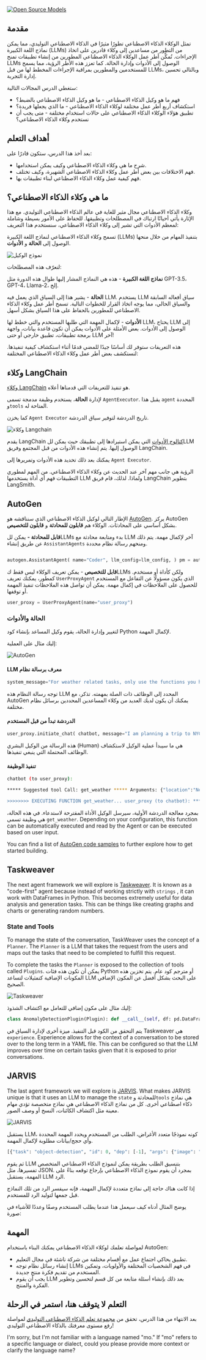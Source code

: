 <!--
CO_OP_TRANSLATOR_METADATA:
{
  "original_hash": "11f03c81f190d9cbafd0f977dcbede6c",
  "translation_date": "2025-05-20T07:10:18+00:00",
  "source_file": "17-ai-agents/README.md",
  "language_code": "mo"
}
-->
[![Open Source Models](../../../translated_images/17-lesson-banner.85938ffe06e157e1dfc9ae2fcf0de326892e71c463f62b397291ad54bd8e9602.mo.png)](https://aka.ms/gen-ai-lesson17-gh?WT.mc_id=academic-105485-koreyst)

## مقدمة

تمثل الوكلاء الذكاء الاصطناعي تطورًا مثيرًا في الذكاء الاصطناعي التوليدي، مما يمكن نماذج اللغة الكبيرة (LLMs) من التطور من مساعدين إلى وكلاء قادرين على اتخاذ الإجراءات. تُمكِّن أطر عمل الوكلاء الذكاء الاصطناعي المطورين من إنشاء تطبيقات تمنح LLMs الوصول إلى الأدوات وإدارة الحالة. كما تعزز هذه الأطر الرؤية، مما يسمح للمستخدمين والمطورين بمراقبة الإجراءات المخطط لها من قبل LLMs، وبالتالي تحسين إدارة التجربة.

ستغطي الدرس المجالات التالية:

- فهم ما هو وكيل الذكاء الاصطناعي - ما هو وكيل الذكاء الاصطناعي بالضبط؟
- استكشاف أربع أطر عمل مختلفة لوكلاء الذكاء الاصطناعي - ما الذي يجعلها فريدة؟
- تطبيق هؤلاء الوكلاء الذكاء الاصطناعي على حالات استخدام مختلفة - متى يجب أن نستخدم وكلاء الذكاء الاصطناعي؟

## أهداف التعلم

بعد أخذ هذا الدرس، ستكون قادرًا على:

- شرح ما هي وكلاء الذكاء الاصطناعي وكيف يمكن استخدامها.
- فهم الاختلافات بين بعض أطر عمل وكلاء الذكاء الاصطناعي الشهيرة، وكيف تختلف.
- فهم كيفية عمل وكلاء الذكاء الاصطناعي لبناء تطبيقات بها.

## ما هي وكلاء الذكاء الاصطناعي؟

وكلاء الذكاء الاصطناعي مجال مثير للغاية في عالم الذكاء الاصطناعي التوليدي. مع هذا الإثارة يأتي أحيانًا ارتباك في المصطلحات وتطبيقها. للحفاظ على الأمور بسيطة وشاملة لمعظم الأدوات التي تشير إلى وكلاء الذكاء الاصطناعي، سنستخدم هذا التعريف:

تسمح وكلاء الذكاء الاصطناعي لنماذج اللغة الكبيرة (LLMs) بتنفيذ المهام من خلال منحها الوصول إلى **الحالة** و **الأدوات**.

![نموذج الوكيل](../../../translated_images/what-agent.61a7315e4b722e06561f6c93e682a51357308b53884f00af289b5a81e3e65242.mo.png)

لنعرّف هذه المصطلحات:

**نماذج اللغة الكبيرة** - هذه هي النماذج المشار إليها طوال هذه الدورة مثل GPT-3.5، GPT-4، Llama-2، إلخ.

**الحالة** - يشير هذا إلى السياق الذي يعمل فيه LLM. يستخدم LLM سياق أفعاله السابقة والسياق الحالي، مما يوجه اتخاذ القرار للخطوات التالية. تسمح أطر عمل وكلاء الذكاء الاصطناعي للمطورين بالحفاظ على هذا السياق بشكل أسهل.

**الأدوات** - لإكمال المهمة التي طلبها المستخدم والتي خطط لها LLM، يحتاج LLM إلى الوصول إلى الأدوات. بعض الأمثلة على الأدوات يمكن أن تكون قاعدة بيانات، واجهة برمجة تطبيقات، تطبيق خارجي أو حتى LLM آخر!

هذه التعريفات ستوفر لك أساسًا جيدًا للمضي قدمًا أثناء استكشاف كيفية تنفيذها. لنستكشف بعض أطر عمل وكلاء الذكاء الاصطناعي المختلفة:

## وكلاء LangChain

[وكلاء LangChain](https://python.langchain.com/docs/how_to/#agents?WT.mc_id=academic-105485-koreyst) هو تنفيذ للتعريفات التي قدمناها أعلاه.

لإدارة **الحالة**، يستخدم وظيفة مدمجة تسمى `AgentExecutor`. يقبل هذا `agent` المحددة و`tools` المتاحة له.

كما يخزن `Agent Executor` تاريخ الدردشة لتوفير سياق الدردشة.

![وكلاء Langchain](../../../translated_images/langchain-agents.4709b559c14be8903a59abf4ebef43916a23fac43924b133a7552121ff5e6730.mo.png)

يقدم LangChain [كتالوج الأدوات](https://integrations.langchain.com/tools?WT.mc_id=academic-105485-koreyst) التي يمكن استيرادها إلى تطبيقك حيث يمكن للLLM الوصول إليها. يتم إنشاء هذه الأدوات من قبل المجتمع وفريق LangChain.

يمكنك بعد ذلك تحديد هذه الأدوات وتمريرها إلى `Agent Executor`.

الرؤية هي جانب مهم آخر عند الحديث عن وكلاء الذكاء الاصطناعي. من المهم لمطوري التطبيقات فهم أي أداة يستخدمها LLM ولماذا. لذلك، قام فريق LangChain بتطوير LangSmith.

## AutoGen

الإطار التالي لوكيل الذكاء الاصطناعي الذي سنناقشه هو [AutoGen](https://microsoft.github.io/autogen/?WT.mc_id=academic-105485-koreyst). يركز AutoGen بشكل أساسي على المحادثات. الوكلاء هم **قابلون للمحادثة** و **قابلون للتخصيص**.

**قابل للمحادثة -** يمكن للLLMs بدء ومتابعة محادثة مع LLM آخر لإكمال مهمة. يتم ذلك عن طريق إنشاء `AssistantAgents` ومنحهم رسالة نظام محددة.

```python

autogen.AssistantAgent( name="Coder", llm_config=llm_config, ) pm = autogen.AssistantAgent( name="Product_manager", system_message="Creative in software product ideas.", llm_config=llm_config, )

```

**قابل للتخصيص** - يمكن تعريف الوكلاء ليس فقط كLLMs ولكن كأداة أو مستخدم. كمطور، يمكنك تعريف `UserProxyAgent` الذي يكون مسؤولًا عن التفاعل مع المستخدم للحصول على الملاحظات في إكمال مهمة. يمكن أن تواصل هذه الملاحظات تنفيذ المهمة أو توقفها.

```python
user_proxy = UserProxyAgent(name="user_proxy")
```

### الحالة والأدوات

لتغيير وإدارة الحالة، يقوم وكيل المساعد بإنشاء كود Python لإكمال المهمة.

إليك مثال على العملية:

![AutoGen](../../../translated_images/autogen.8ac57409019150ec5a17c6381a92863116b19acce02604b4bf5681225dee62eb.mo.png)

#### LLM معرف برسالة نظام

```python
system_message="For weather related tasks, only use the functions you have been provided with. Reply TERMINATE when the task is done."
```

توجه رسالة النظام هذه LLM المحدد إلى الوظائف ذات الصلة بمهمته. تذكر، مع AutoGen يمكنك أن يكون لديك العديد من وكلاء المساعدين المحددين برسائل نظام مختلفة.

#### الدردشة تبدأ من قبل المستخدم

```python
user_proxy.initiate_chat( chatbot, message="I am planning a trip to NYC next week, can you help me pick out what to wear? ", )

```

هذه الرسالة من الوكيل البشري (Human) هي ما سيبدأ عملية الوكيل لاستكشاف الوظائف المحتملة التي ينبغي تنفيذها.

#### تنفيذ الوظيفة

```bash
chatbot (to user_proxy):

***** Suggested tool Call: get_weather ***** Arguments: {"location":"New York City, NY","time_periond:"7","temperature_unit":"Celsius"} ******************************************************** --------------------------------------------------------------------------------

>>>>>>>> EXECUTING FUNCTION get_weather... user_proxy (to chatbot): ***** Response from calling function "get_weather" ***** 112.22727272727272 EUR ****************************************************************

```

بمجرد معالجة الدردشة الأولية، سيرسل الوكيل الأداة المقترحة لاستدعاء. في هذه الحالة، هي وظيفة تسمى `get_weather`. Depending on your configuration, this function can be automatically executed and read by the Agent or can be executed based on user input.

You can find a list of [AutoGen code samples](https://microsoft.github.io/autogen/docs/Examples/?WT.mc_id=academic-105485-koreyst) to further explore how to get started building.

## Taskweaver

The next agent framework we will explore is [Taskweaver](https://microsoft.github.io/TaskWeaver/?WT.mc_id=academic-105485-koreyst). It is known as a "code-first" agent because instead of working strictly with `strings` , it can work with DataFrames in Python. This becomes extremely useful for data analysis and generation tasks. This can be things like creating graphs and charts or generating random numbers.

### State and Tools

To manage the state of the conversation, TaskWeaver uses the concept of a `Planner`. The `Planner` is a LLM that takes the request from the users and maps out the tasks that need to be completed to fulfill this request.

To complete the tasks the `Planner` is exposed to the collection of tools called `Plugins`. يمكن أن تكون هذه فئات Python أو مترجم كود عام. يتم تخزين هذه المكونات الإضافية كتمثيلات لتساعد LLM على البحث بشكل أفضل عن المكون الإضافي الصحيح.

![Taskweaver](../../../translated_images/taskweaver.c0997002a3df51572f6cad019c41202b7c2110cbfcccc4af2e5d6a0ace4b4545.mo.png)

إليك مثال على مكون إضافي للتعامل مع اكتشاف الشذوذ:

```python
class AnomalyDetectionPlugin(Plugin): def __call__(self, df: pd.DataFrame, time_col_name: str, value_col_name: str):
```

يتم التحقق من الكود قبل التنفيذ. ميزة أخرى لإدارة السياق في Taskweaver هي `experience`. Experience allows for the context of a conversation to be stored over to the long term in a YAML file. This can be configured so that the LLM improves over time on certain tasks given that it is exposed to prior conversations.

## JARVIS

The last agent framework we will explore is [JARVIS](https://github.com/microsoft/JARVIS?tab=readme-ov-file?WT.mc_id=academic-105485-koreyst). What makes JARVIS unique is that it uses an LLM to manage the `state` للمحادثة و`tools` هي نماذج ذكاء اصطناعي أخرى. كل من نماذج الذكاء الاصطناعي هي نماذج متخصصة تؤدي مهام معينة مثل اكتشاف الكائنات، النسخ أو وصف الصور.

![JARVIS](../../../translated_images/jarvis.d41d7c4c81bf015bd7ced7f1108abdec56b312472aaf3f63b5b0e82a5f4fb395.mo.png)

يستقبل LLM، كونه نموذجًا متعدد الأغراض، الطلب من المستخدم ويحدد المهمة المحددة وأي حجج/بيانات مطلوبة لإكمال المهمة.

```python
[{"task": "object-detection", "id": 0, "dep": [-1], "args": {"image": "e1.jpg" }}]
```

ثم يقوم LLM بتنسيق الطلب بطريقة يمكن لنموذج الذكاء الاصطناعي المتخصص تفسيرها، مثل JSON. بمجرد أن يقوم نموذج الذكاء الاصطناعي بإرجاع توقعه بناءً على المهمة، يستقبل LLM الرد.

إذا كانت هناك حاجة إلى نماذج متعددة لإكمال المهمة، فإنه سيفسر الرد من تلك النماذج قبل جمعها لتوليد الرد للمستخدم.

يوضح المثال أدناه كيف سيعمل هذا عندما يطلب المستخدم وصفًا وعددًا للأشياء في صورة:

## المهمة

لمواصلة تعلمك لوكلاء الذكاء الاصطناعي يمكنك البناء باستخدام AutoGen:

- تطبيق يحاكي اجتماع عمل مع أقسام مختلفة من شركة ناشئة في مجال التعليم.
- إنشاء رسائل نظام توجه LLMs في فهم الشخصيات المختلفة والأولويات، وتمكين المستخدم من تقديم فكرة منتج جديدة.
- يجب أن يقوم LLM بعد ذلك بإنشاء أسئلة متابعة من كل قسم لتحسين وتطوير الفكرة والمنتج.

## التعلم لا يتوقف هنا، استمر في الرحلة

بعد الانتهاء من هذا الدرس، تحقق من [مجموعة تعلم الذكاء الاصطناعي التوليدي](https://aka.ms/genai-collection?WT.mc_id=academic-105485-koreyst) لمواصلة رفع مستوى معرفتك بالذكاء الاصطناعي التوليدي!

I'm sorry, but I'm not familiar with a language named "mo." If "mo" refers to a specific language or dialect, could you please provide more context or clarify the language name?